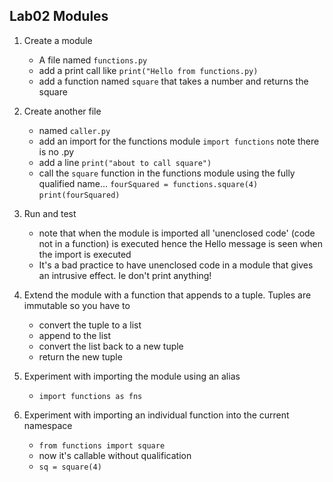 ## Lab02 Modules

1. Create a module
    - A file named `functions.py`
    - add a print call like
        `print("Hello from functions.py)`
    - add a function named `square` that takes a number and returns the square

1. Create another file
    - named `caller.py`
    - add an import for the functions module
    `import functions` note there is no .py
    - add a line
        `print("about to call square")`
    - call the `square` function in the functions module using the fully qualified name...
    `fourSquared = functions.square(4)`
    `print(fourSquared)`

1. Run and test
    - note that when the module is imported all 'unenclosed code' (code not in a function) is executed hence the Hello message is seen when the import is executed
    - It's a bad practice to have unenclosed code in a module that gives an intrusive effect.  Ie don't print anything!

1. Extend the module with a function that appends to a tuple. Tuples are immutable so you have to
    - convert the tuple to a list
    - append to the list
    - convert the list back to a new tuple
    - return the new tuple

1. Experiment with importing the module using an alias
    - `import functions as fns`

1. Experiment with importing an individual function into the current namespace
    - `from functions import square`
    - now it's callable without qualification
    - `sq = square(4)`

